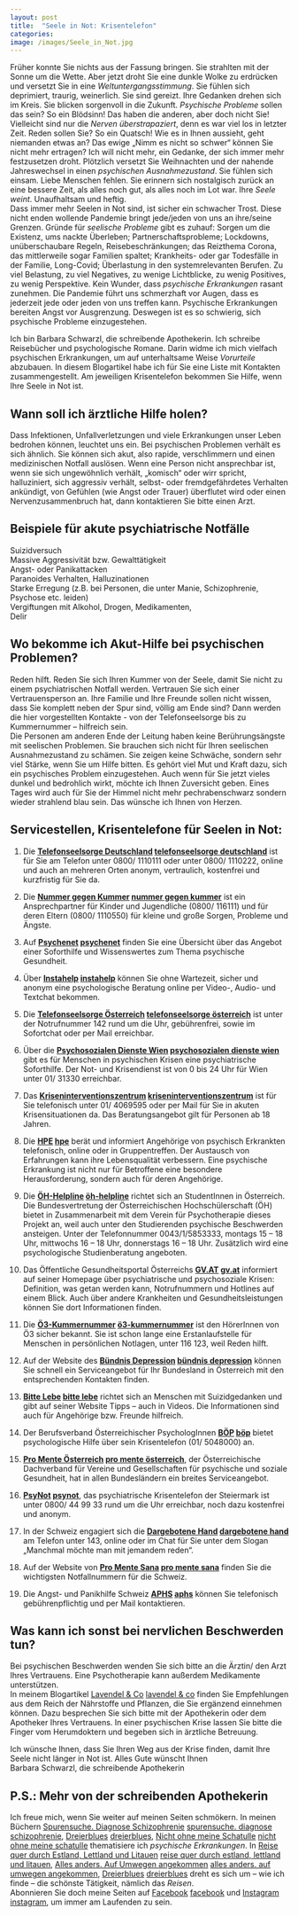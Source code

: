 ```yaml
---
layout: post
title:  "Seele in Not: Krisentelefon"
categories: 
image: /images/Seele_in_Not.jpg
---
```



Früher konnte Sie nichts aus der Fassung bringen. Sie strahlten mit der Sonne um die Wette. Aber jetzt droht Sie eine dunkle Wolke zu erdrücken und versetzt Sie in eine *Weltuntergangsstimmung*. Sie fühlen sich deprimiert, traurig, weinerlich. Sie sind gereizt. Ihre Gedanken drehen sich im Kreis. Sie blicken sorgenvoll in die Zukunft. *Psychische Probleme* sollen das sein? So ein Blödsinn! Das haben die anderen, aber doch nicht Sie! Vielleicht sind nur die *Nerven überstrapaziert*, denn es war viel los in letzter Zeit. Reden sollen Sie? So ein Quatsch! Wie es in Ihnen aussieht, geht niemanden etwas an? Das ewige „Nimm es nicht so schwer“ können Sie nicht mehr ertragen? Ich will nicht mehr, ein Gedanke, der sich immer mehr festzusetzen droht. Plötzlich versetzt Sie Weihnachten und der nahende Jahreswechsel in einen *psychischen Ausnahmezustand*. Sie fühlen sich einsam. Liebe Menschen fehlen. Sie erinnern sich nostalgisch zurück an eine bessere Zeit, als alles noch gut, als alles noch im Lot war. Ihre *Seele weint*. Unaufhaltsam und heftig. <br>
Dass immer mehr Seelen in Not sind, ist sicher ein schwacher Trost. Diese nicht enden wollende Pandemie bringt jede/jeden von uns an ihre/seine Grenzen. Gründe für *seelische Probleme* gibt es zuhauf: Sorgen um die Existenz, ums nackte Überleben; Partnerschaftsprobleme; Lockdowns, unüberschaubare Regeln, Reisebeschränkungen; das Reizthema Corona, das mittlerweile sogar Familien spaltet; Krankheits- oder gar Todesfälle in der Familie, Long-Covid; Überlastung in den systemrelevanten Berufen. Zu viel Belastung, zu viel Negatives, zu wenige Lichtblicke, zu wenig Positives, zu wenig Perspektive. Kein Wunder, dass *psychische Erkrankungen* rasant zunehmen. Die Pandemie führt uns schmerzhaft vor Augen, dass es jederzeit jede oder jeden von uns treffen kann. Psychische Erkrankungen bereiten Angst vor Ausgrenzung. Deswegen ist es so schwierig, sich psychische Probleme einzugestehen. <br>

Ich bin Barbara Schwarzl, die schreibende Apothekerin. Ich schreibe Reisebücher und psychologische Romane. Darin widme ich mich vielfach psychischen Erkrankungen, um auf unterhaltsame Weise *Vorurteile* abzubauen. In diesem Blogartikel habe ich für Sie eine Liste mit Kontakten zusammengestellt. Am jeweiligen Krisentelefon bekommen Sie Hilfe, wenn Ihre Seele in Not ist.


## Wann soll ich ärztliche Hilfe holen?

Dass Infektionen, Unfallverletzungen und viele Erkrankungen unser Leben bedrohen können, leuchtet uns ein. Bei psychischen Problemen verhält es sich ähnlich. Sie können sich akut, also rapide, verschlimmern und einen medizinischen Notfall auslösen. Wenn eine Person nicht ansprechbar ist, wenn sie sich ungewöhnlich verhält, „komisch“ oder wirr spricht, halluziniert, sich aggressiv verhält,  selbst- oder fremdgefährdetes Verhalten ankündigt, von Gefühlen (wie Angst oder Trauer) überflutet wird oder einen Nervenzusammenbruch hat, dann kontaktieren Sie bitte einen Arzt.


## Beispiele für akute psychiatrische Notfälle

Suizidversuch <br>
Massive Aggressivität bzw. Gewalttätigkeit <br>
Angst- oder Panikattacken <br>
Paranoides Verhalten, Halluzinationen <br>
Starke Erregung (z.B. bei Personen, die unter Manie, Schizophrenie, Psychose etc. leiden) <br>
Vergiftungen mit Alkohol, Drogen, Medikamenten, <br> 
Delir


## Wo bekomme ich Akut-Hilfe bei psychischen Problemen?

Reden hilft. Reden Sie sich Ihren Kummer von der Seele, damit Sie nicht zu einem psychiatrischen Notfall werden. Vertrauen Sie sich einer Vertrauensperson an. Ihre Familie und Ihre Freunde sollen nicht wissen, dass Sie komplett neben der Spur sind, völlig am Ende sind? Dann werden die hier vorgestellten Kontakte - von der Telefonseelsorge bis zu Kummernummer – hilfreich sein. <br>
Die Personen am anderen Ende der Leitung haben keine Berührungsängste mit seelischen Problemen. Sie brauchen sich nicht für Ihren seelischen Ausnahmezustand zu schämen. Sie zeigen keine Schwäche, sondern sehr viel Stärke, wenn Sie um Hilfe bitten. Es gehört viel Mut und Kraft dazu, sich ein psychisches Problem einzugestehen. Auch wenn für Sie jetzt vieles dunkel und bedrohlich wirkt, möchte ich Ihnen Zuversicht geben. Eines Tages wird auch für Sie der Himmel nicht mehr pechrabenschwarz sondern wieder strahlend blau sein. Das wünsche ich Ihnen von Herzen.


## Servicestellen, Krisentelefone für Seelen in Not:

1. Die **[Telefonseelsorge Deutschland] [telefonseelsorge deutschland]** ist für Sie am Telefon unter 0800/ 1110111 oder unter 0800/ 1110222, online und auch an mehreren Orten anonym, vertraulich, kostenfrei und kurzfristig für Sie da.

2. Die **[Nummer gegen Kummer] [nummer gegen kummer]** ist ein Ansprechpartner für Kinder und Jugendliche (0800/ 116111) und für deren Eltern (0800/ 1110550) für kleine und große Sorgen, Probleme und Ängste.

3. Auf **[Psychenet] [psychenet]** finden Sie eine Übersicht über das Angebot einer Soforthilfe und Wissenswertes zum Thema psychische Gesundheit.

4. Über **[Instahelp] [instahelp]** können Sie ohne Wartezeit, sicher und anonym eine psychologische Beratung online per Video-, Audio- und Textchat bekommen.

5. Die **[Telefonseelsorge Österreich] [telefonseelsorge österreich]** ist unter der Notrufnummer 142 rund um die Uhr, gebührenfrei, sowie im Sofortchat oder per Mail erreichbar.

6. Über die **[Psychosozialen Dienste Wien] [psychosozialen dienste wien]** gibt es für Menschen in psychischen Krisen eine psychiatrische Soforthilfe. Der Not- und Krisendienst ist von 0 bis 24 Uhr für Wien unter 01/ 31330 erreichbar.

7. Das **[Kriseninterventionszentrum] [kriseninterventionszentrum]** ist für Sie telefonisch unter 01/ 4069595 oder per Mail für Sie in akuten Krisensituationen da. Das Beratungsangebot gilt für Personen ab 18 Jahren.

8. Die **[HPE] [hpe]** berät und informiert Angehörige von psychisch Erkrankten telefonisch, online oder in Gruppentreffen. Der Austausch von Erfahrungen kann ihre Lebensqualität verbessern. Eine psychische Erkrankung ist nicht nur für Betroffene eine besondere Herausforderung, sondern auch für deren Angehörige.

10. Die **[ÖH-Helpline] [öh-helpline]** richtet sich an StudentInnen in Österreich. Die Bundesvertretung der Österreichischen Hochschülerschaft (ÖH) bietet in Zusammenarbeit mit dem Verein für Psychotherapie dieses Projekt an, weil auch unter den Studierenden psychische Beschwerden ansteigen. Unter der Telefonnummer 0043/1/5853333, montags 15 – 18 Uhr, mittwochs 16 – 18 Uhr, donnerstags 16 – 18 Uhr. Zusätzlich wird eine psychologische Studienberatung angeboten.

11. Das Öffentliche Gesundheitsportal Österreichs **[GV.AT] [gv.at]** informiert auf seiner Homepage über psychiatrische und psychosoziale Krisen: Definition, was getan werden kann, Notrufnummern und Hotlines auf einem Blick. Auch über andere Krankheiten und Gesundheitsleistungen können Sie dort Informationen finden.

12. Die **[Ö3-Kummernummer] [ö3-kummernummer]** ist den HörerInnen von Ö3 sicher bekannt. Sie ist schon lange eine Erstanlaufstelle für Menschen in persönlichen Notlagen, unter 116 123, weil Reden hilft.

13. Auf der Website des **[Bündnis Depression] [bündnis depression]** können Sie schnell ein Serviceangebot für Ihr Bundesland in Österreich mit den entsprechenden Kontakten finden.

14. **[Bitte Lebe] [bitte lebe]** richtet sich an Menschen mit Suizidgedanken und gibt auf seiner Website Tipps – auch in Videos. Die Informationen sind auch für Angehörige bzw. Freunde hilfreich.

15. Der Berufsverband Österreichischer PsychologInnen **[BÖP] [böp]** bietet psychologische Hilfe über sein Krisentelefon (01/ 5048000) an.

16. **[Pro Mente Österreich] [pro mente österreich]**, der Österreichische Dachverband für Vereine und Gesellschaften für psychische und soziale Gesundheit, hat in allen Bundesländern ein breites Serviceangebot.

17. **[PsyNot] [psynot]**, das psychiatrische Krisentelefon der Steiermark ist unter 0800/ 44 99 33 rund um die Uhr erreichbar, noch dazu kostenfrei und anonym.

18. In der Schweiz engagiert sich die **[Dargebotene Hand] [dargebotene hand]** am Telefon unter 143, online oder im Chat für Sie unter dem Slogan „Manchmal möchte man mit jemandem reden“.

19. Auf der Website von **[Pro Mente Sana] [pro mente sana]** finden Sie die wichtigsten Notfallnummern für die Schweiz.

20. Die Angst- und Panikhilfe Schweiz **[APHS] [aphs]** können Sie telefonisch gebührenpflichtig und per Mail kontaktieren.


## Was kann ich sonst bei nervlichen Beschwerden tun?

Bei psychischen Beschwerden wenden Sie sich bitte an die Ärztin/ den Arzt Ihres Vertrauens. Eine Psychotherapie kann außerdem Medikamente unterstützen. <br>
In meinem Blogartikel [Lavendel & Co] [lavendel & co] finden Sie Empfehlungen aus dem Reich der Nährstoffe und Pflanzen, die Sie ergänzend einnehmen können. Dazu besprechen Sie sich bitte mit der Apothekerin oder dem Apotheker Ihres Vertrauens. In einer psychischen Krise lassen Sie bitte die Finger vom Herumdoktern und begeben sich in ärztliche Betreuung. <br>

Ich wünsche Ihnen, dass Sie Ihren Weg aus der Krise finden, damit Ihre Seele nicht länger in Not ist. Alles Gute wünscht Ihnen <br>
Barbara Schwarzl, die schreibende Apothekerin


## P.S.: Mehr von der schreibenden Apothekerin

Ich freue mich, wenn Sie weiter auf meinen Seiten schmökern. In meinen Büchern [Spurensuche. Diagnose Schizophrenie] [spurensuche. diagnose schizophrenie], [Dreierblues] [dreierblues], [Nicht ohne meine Schatulle] [nicht ohne meine schatulle] thematisiere ich *psychische Erkrankungen*. In [Reise quer durch Estland, Lettland und Litauen] [reise quer durch estland, lettland und litauen], [Alles anders. Auf Umwegen angekommen] [alles anders. auf umwegen angekommen], [Dreierblues] [dreierblues] dreht es sich um – wie ich finde – die schönste Tätigkeit, nämlich das *Reisen*. <br>
Abonnieren Sie doch meine Seiten auf [Facebook] [facebook] und [Instagram] [instagram], um immer am Laufenden zu sein.


[telefonseelsorge deutschland]:  https://www.telefonseelsorge.de/
[nummer gegen kummer]: https://www.nummergegenkummer.de/
[psychenet]: https://www.psychenet.de/de/hilfe-finden/schnelle-hilfe/soforthilfe.html
[instahelp]: https://instahelp.me/de/psychologische-beratung-online-lp/?utm_source=google&utm_medium=cpc&utm_campaign=120926346454&utm_term=psychologische%20notfallberatung&gclid=EAIaIQobChMIn6fn1vjy9AIVTrLVCh2OuAC1EAMYAyAAEgLaFPD_BwE
[telefonseelsorge österreich]: http://www.telefonseelsorge.at/
[psychosozialen dienste wien]: https://www.psd-wien.at/einrichtungen/behandlung/soforthilfe.html
[kriseninterventionszentrum]: http://www.kriseninterventionszentrum.at/
[hpe]: https://www.hpe.at/de/
[öh-helpline]: https://www.oeh.ac.at/helpline
[gv.at]: https://www.gesundheit.gv.at/krankheiten/erste-hilfe/notfall/psychiatrischer-notfall
[ö3-kummernummer]: https://oe3.orf.at/kummernummer/stories/2712988/
[bündnis depression]: https://www.buendnis-depression.at/Hilfsangebote-in-Oesterreich
[bitte lebe]: https://bittelebe.at/
[böp]: https://www.boep.or.at/psychologische-behandlung/helpline
[pro mente österreich]: https://www.promenteaustria.at/de/home/
[psynot]: https://psynot-stmk.at/
[dargebotene hand]: https://www.143.ch/
[aphs]: https://www.aphs.ch/hotline/die-aphs-hotline/
[pro mente sana]: https://www.promentesana.ch/angebote/anzeichen-erkennen/notfaelle-erkennen

[spurensuche. diagnose schizophrenie]: https://barbaraschwarzl.com/spurensuche-diagnose-schizophrenie/
[dreierblues]: https://barbaraschwarzl.com/dreierblues/
[nicht ohne meine schatulle]: https://barbaraschwarzl.com/nicht-ohne-meine-schatulle/ 
[reise quer durch estland, lettland und litauen]: https://barbaraschwarzl.com/reise-quer-durch-estland-lettland-und-litauen/
[alles anders. auf umwegen angekommen]: https://barbaraschwarzl.com/alles-anders-auf-umwegen-angekommen/
[facebook]: https://www.facebook.com/schreibendeApothekerin
[twitter]: https://twitter.com/BuchSchwarzl
[instagram]: https://www.instagram.com/schreibendeapothekerin/

[lavendel & co]: https://barbaraschwarzl.com/2021/12/05/Vitamine-Lavendel-&-Co-gegen-den-Winterblues-und-Coronablues.html
